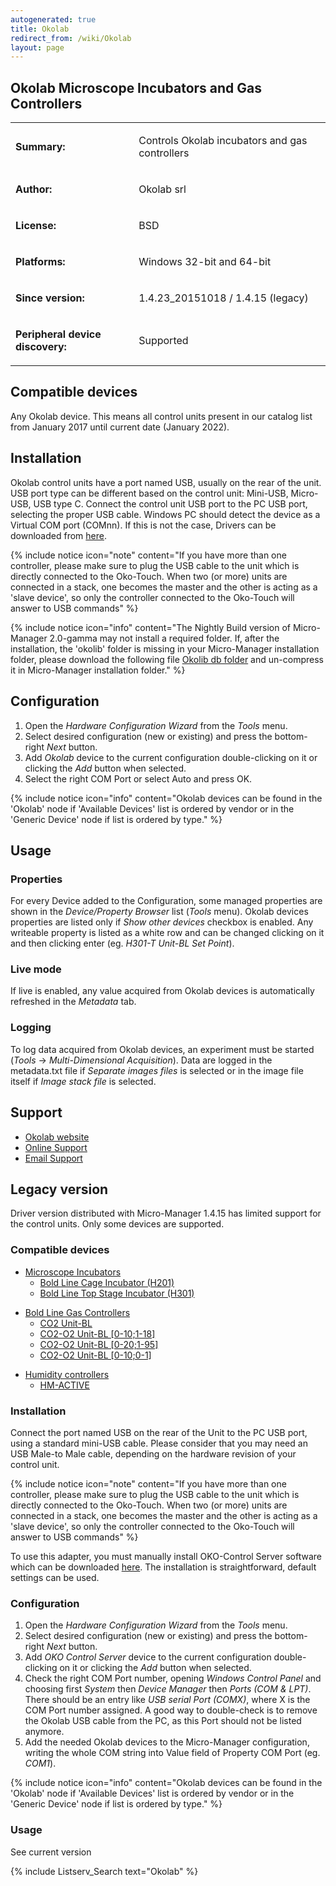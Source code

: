 ```yaml
---
autogenerated: true
title: Okolab
redirect_from: /wiki/Okolab
layout: page
---
```


## Okolab Microscope Incubators and Gas Controllers

<table>
<tr>
<td markdown="1">

**Summary:**

</td>
<td markdown="1">

Controls Okolab incubators and gas controllers

</td>
</tr>
<tr>
<td markdown="1">

**Author:**

</td>
<td markdown="1">

Okolab srl

</td>
</tr>
<tr>
<td markdown="1">

**License:**

</td>
<td markdown="1">

BSD

</td>
</tr>
<tr>
<td markdown="1">

**Platforms:**

</td>
<td markdown="1">

Windows 32-bit and 64-bit

</td>
</tr>
<tr>
<td markdown="1">

**Since version:**

</td>
<td markdown="1">

1.4.23\_20151018 / 1.4.15 (legacy)

</td>
</tr>
<tr>
<td markdown="1">

**Peripheral device discovery:**

</td>
<td markdown="1">

Supported

</td>
</tr>
</table>

## Compatible devices

Any Okolab device.
This means all control units present in our catalog list from January 2017
until current date (January 2022).

## Installation

Okolab control units have a port named USB, usually on the rear of the unit.
USB port type can be different based on the control unit: Mini-USB, Micro-USB, USB type C.
Connect the control unit USB port to the PC USB port, selecting the proper USB cable.
Windows PC should detect the device as a Virtual COM port (COMnn).
If this is not the case, Drivers can be downloaded from 
[here](https://www.oko-lab.com/public/okolib/drivers/Okolab%20Drivers%20Setup.exe).

{% include notice icon="note" content="If you have more than one controller, please
make sure to plug the USB cable to the unit which is directly connected
to the Oko-Touch. When two (or more) units are connected in a stack, one
becomes the master and the other is acting as a &apos;slave device&apos;, so only
the controller connected to the Oko-Touch will answer to USB
commands" %}

{% include notice icon="info" content="The Nightly Build version of Micro-Manager 2.0-gamma
may not install a required folder.
If, after the installation, the &apos;okolib&apos; folder is missing in your Micro-Manager
installation folder, please download the following file
[Okolib db folder](https://www.oko-lab.com/public/micro-manager-2.0/Okolib.zip) 
and un-compress it in Micro-Manager installation folder." %}

## Configuration

1.  Open the *Hardware Configuration Wizard* from the *Tools* menu.
2.  Select desired configuration (new or existing) and press the
    bottom-right *Next* button.
3.  Add *Okolab* device to the current configuration double-clicking on
    it or clicking the *Add* button when selected.
4.  Select the right COM Port or select Auto and press OK.

{% include notice icon="info" content="Okolab devices can be found in the &apos;Okolab&apos; node if &apos;Available Devices&apos; list is ordered by vendor or in the &apos;Generic Device&apos; node if list is ordered by type." %}

## Usage

### Properties

For every Device added to the Configuration, some managed properties are
shown in the *Device/Property Browser* list (*Tools* menu). Okolab
devices properties are listed only if *Show other devices* checkbox is
enabled. Any writeable property is listed as a white row and can be
changed clicking on it and then clicking enter (eg. *H301-T Unit-BL Set
Point*).

### Live mode

If live is enabled, any value acquired from Okolab devices is
automatically refreshed in the *Metadata* tab.

### Logging

To log data acquired from Okolab devices, an experiment must be started
(*Tools* -&gt; *Multi-Dimensional Acquisition*). Data are logged in the
metadata.txt file if *Separate images files* is selected or in the image
file itself if *Image stack file* is selected.

## Support

-   [Okolab website](https://www.oko-lab.com)
-   [Online Support](https://www.oko-lab.com/support#contact)
-   [Email Support](mailto:software.support@oko-lab.com)

## Legacy version

Driver version distributed with Micro-Manager 1.4.15 has limited support for the control units.
Only some devices are supported.

### Compatible devices

-   [Microscope Incubators](https://www.oko-lab.com/live-cell-imaging)
    -   [Bold Line Cage Incubator
        (H201)](https://www.oko-lab.com/live-cell-imaging/cage-incubator)
    -   [Bold Line Top Stage Incubator
        (H301)](https://www.oko-lab.com/live-cell-imaging/stage-top-digital-gas)

<!-- -->

-   [Bold Line Gas
    Controllers](https://www.oko-lab.com/live-cell-imaging/stage-top-digital-gas#gas_controller)
    -   [CO2
        Unit-BL](https://www.oko-lab.com/live-cell-imaging/stage-top-digital-gas/co2-o2/co2-unit-bl)
    -   [CO2-O2 Unit-BL
        \[0-10;1-18\]](https://www.oko-lab.com/live-cell-imaging/stage-top-digital-gas/co2-o2/co2-o2-unit-bl-0-10-1-18)
    -   [CO2-O2 Unit-BL
        \[0-20;1-95\]](https://www.oko-lab.com/live-cell-imaging/stage-top-digital-gas/co2-o2/co2-o2-unit-bl-0-20-1-95)
    -   [CO2-O2 Unit-BL
        \[0-10;0-1\]](https://www.oko-lab.com/live-cell-imaging/stage-top-digital-gas/co2-o2/co2-o2-unit-bl-0-10-0-1)

<!-- -->

-   [Humidity
    controllers](https://www.oko-lab.com/live-cell-imaging/stage-top-digital-gas#humid_controller_stage)
    -   [HM-ACTIVE](https://www.oko-lab.com/live-cell-imaging/stage-top-digital-gas#humid_controller_stage)

### Installation

Connect the port named USB on the rear of the Unit to the PC USB port,
using a standard mini-USB cable. Please consider that you may need an
USB Male-to Male cable, depending on the hardware revision of your
control unit.

{% include notice icon="note" content="If you have more than one controller, please
make sure to plug the USB cable to the unit which is directly connected
to the Oko-Touch. When two (or more) units are connected in a stack, one
becomes the master and the other is acting as a &apos;slave device&apos;, so only
the controller connected to the Oko-Touch will answer to USB
commands" %}

To use this adapter, you must manually install OKO-Control Server
software which can be downloaded
[here](https://www.oko-lab.com/public/OCS/OKO-Control%20Server%203.0.0.zip).
The installation is straightforward, default settings can be used.

### Configuration

1.  Open the *Hardware Configuration Wizard* from the *Tools* menu.
2.  Select desired configuration (new or existing) and press the
    bottom-right *Next* button.
3.  Add *OKO Control Server* device to the current configuration
    double-clicking on it or clicking the *Add* button when selected.
4.  Check the right COM Port number, opening *Windows Control Panel* and
    choosing first *System* then *Device Manager* then *Ports (COM &
    LPT)*. There should be an entry like *USB serial Port (COMX)*, where
    X is the COM Port number assigned. A good way to double-check is to
    remove the Okolab USB cable from the PC, as this Port should not be
    listed anymore.
5.  Add the needed Okolab devices to the Micro-Manager configuration,
    writing the whole COM string into Value field of Property COM Port
    (eg. *COM1*).

{% include notice icon="info" content="Okolab devices can be found in the &apos;Okolab&apos; node if &apos;Available Devices&apos; list is ordered by vendor or in the &apos;Generic Device&apos; node if list is ordered by type." %}

### Usage

See current version

{% include Listserv_Search text="Okolab" %}
